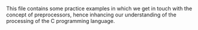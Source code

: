 This file contains some practice examples in which we get in touch with the concept of preprocessors, hence inhancing our understanding of the processing of the C programming language.
